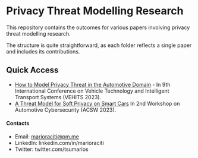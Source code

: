 # Privacy Threat Modelling Research

This repository contains the outcomes for various papers involving privacy threat modelling research.

The structure is quite straightforward, as each folder reflects a single paper and includes its contributions.

## Quick Access

- [How to Model Privacy Threat in the Automotive Domain](/VEHITS23) - In 9th International Conference on Vehicle Technology and Intelligent Transport Systems (VEHITS 2023).
- [A Threat Model for Soft Privacy on Smart Cars](/ACSW23) In 2nd Workshop on Automotive Cybersecurity (ACSW 2023).

#### Contacts

- Email: <marioraciti@pm.me>
- LinkedIn: linkedin.com/in/marioraciti
- Twitter: twitter.com/tsumarios
